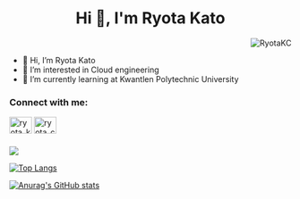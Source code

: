 <h1 align="center">Hi 👋, I'm Ryota Kato</h1>
<p align="right"> <img src="https://komarev.com/ghpvc/?username=RyotaKC&label=Profile%20views&color=0e75b6&style=flat" alt="RyotaKC" /> </p>


<!--
**RyotaKC/RyotaKC** is a ✨ _special_ ✨ repository because its `README.md` (this file) appears on your GitHub profile.-->


- 👋 Hi, I’m Ryota Kato
- 👀 I’m interested in Cloud engineering
- 🌱 I’m currently learning at Kwantlen Polytechnic University

<h3 align="left">Connect with me:</h3>
<a href="https://instagram.com/ryota_krc" target="blank"><img align="center" src="https://cdn.jsdelivr.net/npm/simple-icons@3.0.1/icons/instagram.svg" alt="ryota_krc" height="30" width="40" /></a>
<a href="https://twitter.com/ryota_canada" target="blank"><img align="center" src="https://cdn.jsdelivr.net/npm/simple-icons@3.0.1/icons/twitter.svg" alt="ryota_canada" height="30" width="40" /></a>
<h3 align="left"></h3>
<!---
RyotaKC/RyotaKC is a ✨ special ✨ repository because its `README.md` (this file) appears on your GitHub profile.
You can click the Preview link to take a look at your changes.
--->

![](https://github-profile-summary-cards.vercel.app/api/cards/profile-details?username=RyotaKC&theme=github_dark)

[![Top Langs](https://github-readme-stats.vercel.app/api/top-langs/?username=RyotaKC&layout=compact&theme=algolia)](https://github.com/anuraghazra/github-readme-stats)

[![Anurag's GitHub stats](https://github-readme-stats.vercel.app/api?username=RyotaKC&theme=algolia&show_icons=true)](https://github.com/anuraghazra/github-readme-stats)
